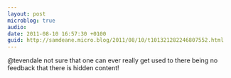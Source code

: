 ```yaml
---
layout: post
microblog: true
audio: 
date: 2011-08-10 16:57:30 +0100
guid: http://samdeane.micro.blog/2011/08/10/t101321282246807552.html
---
```

@tevendale not sure that one can ever really get used to there being no feedback that there is hidden content!
